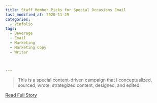 ```yaml
---
title: Staff Member Picks for Special Occasions Email
last_modified_at: 2020-11-29
categories:
  - Vinfolio
tags:
  - Beverage
  - Email
  - Marketing
  - Marketing Copy
  - Writer



---
```


> This is a special content-driven campaign that I conceptualized, sourced, wrote, strategized content, designed, and edited.

<a href="http://links.vinfolio.com/e/evib?_t=414f72b8e11b4850bb66506e2c10eaa1&_m=d35945932b94440688362fd55f97854b&_e=sNLm8NT4UJnmzHBuRKHo_Bt3IWeeXtohUSxzx9pcGu0fIRHSOAgENWLwfVfBUo9bM3nwsdXBDwC5CigyrHla8SM7QPVlWLSE3ElVbIEquc00LKOLGjLVZY6VzrnsM7R9" target="_blank">Read Full Story</a>
